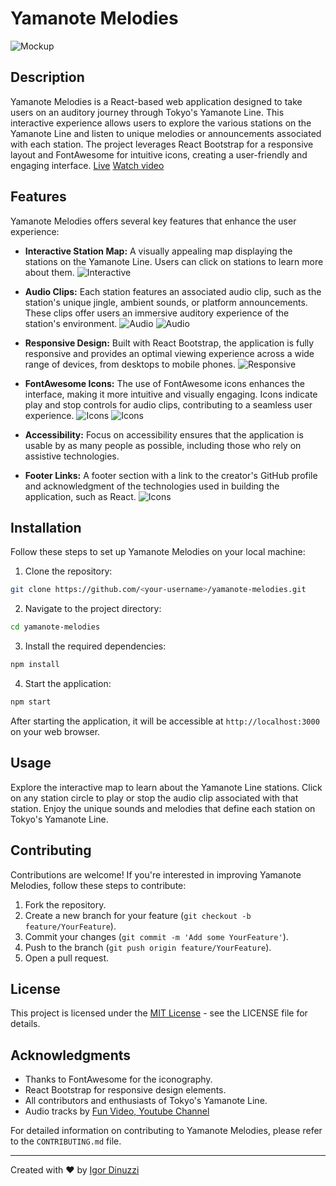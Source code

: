 # Yamanote Melodies

![Mockup](/doc/mockup/mockup.png)

## Description

Yamanote Melodies is a React-based web application designed to take users on an auditory journey through Tokyo's Yamanote Line. This interactive experience allows users to explore the various stations on the Yamanote Line and listen to unique melodies or announcements associated with each station. The project leverages React Bootstrap for a responsive layout and FontAwesome for intuitive icons, creating a user-friendly and engaging interface.
[Live](https://igordinuzzi.github.io/yamanote-react/)
[Watch video](https://youtu.be/JLuP2ySG5ZM)

## Features

Yamanote Melodies offers several key features that enhance the user experience:

- **Interactive Station Map:** A visually appealing map displaying the stations on the Yamanote Line. Users can click on stations to learn more about them.
![Interactive](/doc/features/01.jpg)

- **Audio Clips:** Each station features an associated audio clip, such as the station's unique jingle, ambient sounds, or platform announcements. These clips offer users an immersive auditory experience of the station's environment.
![Audio](/doc/features/02_01.jpg)
![Audio](/doc/features/02_02.jpg)

- **Responsive Design:** Built with React Bootstrap, the application is fully responsive and provides an optimal viewing experience across a wide range of devices, from desktops to mobile phones.
![Responsive](/doc/features/03.jpg)

- **FontAwesome Icons:** The use of FontAwesome icons enhances the interface, making it more intuitive and visually engaging. Icons indicate play and stop controls for audio clips, contributing to a seamless user experience.
![Icons](/doc/features/04_01.jpg)
![Icons](/doc/features/04_02.jpg)

- **Accessibility:** Focus on accessibility ensures that the application is usable by as many people as possible, including those who rely on assistive technologies.

- **Footer Links:** A footer section with a link to the creator's GitHub profile and acknowledgment of the technologies used in building the application, such as React.
![Icons](/doc/features/05.jpg)

## Installation

Follow these steps to set up Yamanote Melodies on your local machine:

1. Clone the repository:

```bash
git clone https://github.com/<your-username>/yamanote-melodies.git
```

2. Navigate to the project directory:

```bash
cd yamanote-melodies
```

3. Install the required dependencies:

```bash
npm install
```

4. Start the application:

```bash
npm start
```

After starting the application, it will be accessible at `http://localhost:3000` on your web browser.

## Usage

Explore the interactive map to learn about the Yamanote Line stations. Click on any station circle to play or stop the audio clip associated with that station. Enjoy the unique sounds and melodies that define each station on Tokyo's Yamanote Line.

## Contributing

Contributions are welcome! If you're interested in improving Yamanote Melodies, follow these steps to contribute:

1. Fork the repository.
2. Create a new branch for your feature (`git checkout -b feature/YourFeature`).
3. Commit your changes (`git commit -m 'Add some YourFeature'`).
4. Push to the branch (`git push origin feature/YourFeature`).
5. Open a pull request.

## License

This project is licensed under the [MIT License](LICENSE) - see the LICENSE file for details.

## Acknowledgments

- Thanks to FontAwesome for the iconography.
- React Bootstrap for responsive design elements.
- All contributors and enthusiasts of Tokyo's Yamanote Line.
- Audio tracks by [Fun Video, Youtube Channel](https://www.youtube.com/watch?v=-GF_dku3Mgo&t=134s&ab_channel=FunVideo)

For detailed information on contributing to Yamanote Melodies, please refer to the `CONTRIBUTING.md` file.

---

Created with ❤️ by [Igor Dinuzzi](https://github.com/igordinuzzi)
